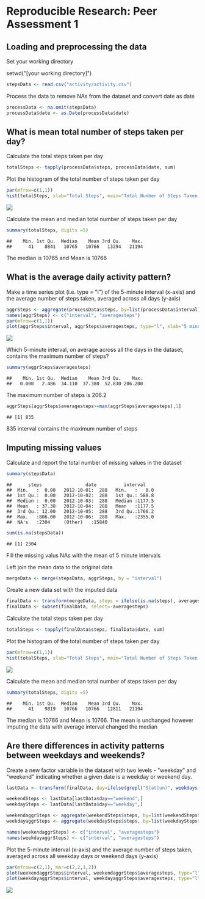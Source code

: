 # Reproducible Research: Peer Assessment 1


## Loading and preprocessing the data
Set your working directory

setwd("[your working directory]")


```r
stepsData <- read.csv("activity/activity.csv")
```

Process the data to remove NAs from the dataset and convert date as date

```r
processData <- na.omit(stepsData)
processData$date <- as.Date(processData$date)
```

## What is mean total number of steps taken per day?
Calculate the total steps taken per day

```r
totalSteps <- tapply(processData$steps, processData$date, sum)
```

Plot the histogram of the total number of steps taken per day

```r
par(mfrow=c(1,1))
hist(totalSteps, xlab="Total Steps", main="Total Number of Steps Taken Each Day")
```

![](PA1_template_files/figure-html/unnamed-chunk-4-1.png)<!-- -->

Calculate the mean and median total number of steps taken per day

```r
summary(totalSteps, digits =5)
```

```
##    Min. 1st Qu.  Median    Mean 3rd Qu.    Max. 
##      41    8841   10765   10766   13294   21194
```

The median is 10765 and Mean is 10766

## What is the average daily activity pattern?

Make a time series plot (i.e. type = "l") of the 5-minute interval (x-axis)
and the average number of steps taken, averaged across all days (y-axis)


```r
aggrSteps <- aggregate(processData$steps, by=list(processData$interval), FUN=mean)
names(aggrSteps) <- c("interval", "averagesteps")
par(mfrow=c(1,1))
plot(aggrSteps$interval, aggrSteps$averagesteps, type="l", xlab="5 minutes interval", ylab="Average Steps")
```

![](PA1_template_files/figure-html/unnamed-chunk-6-1.png)<!-- -->

Which 5-minute interval, on average across all the days in the dataset,
contains the maximum number of steps?


```r
summary(aggrSteps$averagesteps)
```

```
##    Min. 1st Qu.  Median    Mean 3rd Qu.    Max. 
##   0.000   2.486  34.110  37.380  52.830 206.200
```

The maximum number of steps is 206.2


```r
aggrSteps[aggrSteps$averagesteps>=max(aggrSteps$averagesteps),1]
```

```
## [1] 835
```
835 interval contains the maximum number of steps

## Imputing missing values

Calculate and report the total number of missing values in the dataset


```r
summary(stepsData)
```

```
##      steps                date          interval     
##  Min.   :  0.00   2012-10-01:  288   Min.   :   0.0  
##  1st Qu.:  0.00   2012-10-02:  288   1st Qu.: 588.8  
##  Median :  0.00   2012-10-03:  288   Median :1177.5  
##  Mean   : 37.38   2012-10-04:  288   Mean   :1177.5  
##  3rd Qu.: 12.00   2012-10-05:  288   3rd Qu.:1766.2  
##  Max.   :806.00   2012-10-06:  288   Max.   :2355.0  
##  NA's   :2304     (Other)   :15840
```

```r
sum(is.na(stepsData))
```

```
## [1] 2304
```

Fill the missing valus NAs with the mean of 5 minute intervals

Left join the mean data to the original data

```r
mergeData <- merge(stepsData, aggrSteps, by = "interval")
```


Create a new data set with the imputed data

```r
finalData <- transform(mergeData, steps = ifelse(is.na(steps), averagesteps, steps))
finalData <- subset(finalData, select=-averagesteps)
```

Calculate the total steps taken per day

```r
totalSteps <- tapply(finalData$steps, finalData$date, sum)
```

Plot the histogram of the total number of steps taken per day

```r
par(mfrow=c(1,1))
hist(totalSteps, xlab="Total Steps", main="Total Number of Steps Taken Each Day")
```

![](PA1_template_files/figure-html/unnamed-chunk-13-1.png)<!-- -->

Calculate the mean and median total number of steps taken per day

```r
summary(totalSteps, digits =5)
```

```
##    Min. 1st Qu.  Median    Mean 3rd Qu.    Max. 
##      41    9819   10766   10766   12811   21194
```

The median is 10766 and Mean is 10766. The mean is unchanged however imputing the data with average interval changed the median

## Are there differences in activity patterns between weekdays and weekends?

Create a new factor variable in the dataset with two levels - "weekday"
and "weekend" indicating whether a given date is a weekday or weekend
day.

```r
lastData <- transform(finalData, day=ifelse(grepl("S(at|un)", weekdays(as.Date(finalData$date), abbr = TRUE)), "weekend", "weekday"))

weekendSteps <- lastData[lastData$day=="weekend",]
weekdaySteps <- lastData[lastData$day=="weekday",]

weekendaggrSteps <- aggregate(weekendSteps$steps, by=list(weekendSteps$interval), FUN=mean)
weekdayaggrSteps <- aggregate(weekdaySteps$steps, by=list(weekdaySteps$interval), FUN=mean)

names(weekendaggrSteps) <- c("interval", "averagesteps")
names(weekdayaggrSteps) <- c("interval", "averagesteps")
```

Plot the 5-minute interval (x-axis) and the average number of steps taken, averaged across all weekday days or weekend days (y-axis)

```r
par(mfrow=c(2,1), mar=c(2,2,1,2))
plot(weekendaggrSteps$interval, weekendaggrSteps$averagesteps, type="l", main="Weekend Average Steps")
plot(weekdayaggrSteps$interval, weekdayaggrSteps$averagesteps, type="l", main="Weekday Average Steps")
```

![](PA1_template_files/figure-html/unnamed-chunk-16-1.png)<!-- -->
